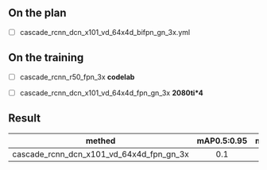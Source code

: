 ## On the plan
- [ ] cascade_rcnn_dcn_x101_vd_64x4d_bifpn_gn_3x.yml
## On the training

- [ ] cascade_rcnn_r50_fpn_3x **codelab**
- [ ] cascade_rcnn_dcn_x101_vd_64x4d_fpn_gn_3x **2080ti*4**

  

## Result

methed | mAP0.5:0.95 | mAP0.5 | mAP0.75 | score
:-------:|:-------------:|:--------:|:---------:|:------:
cascade_rcnn_dcn_x101_vd_64x4d_fpn_gn_3x | 0.1 | 0.1 | 0.1 | 0.1
